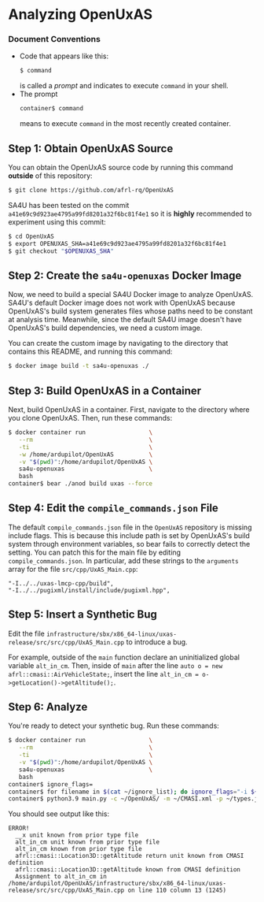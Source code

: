 # Analyzing OpenUxAS

### Document Conventions
- Code that appears like this:
  ```sh
  $ command
  ```
  is called a *prompt* and indicates to execute `command` in your shell.
- The prompt
  ```sh
  container$ command
  ```
  means to execute `command` in the most recently created container.

## Step 1: Obtain OpenUxAS Source
You can obtain the OpenUxAS source code by running this command **outside** of this repository:
```sh
$ git clone https://github.com/afrl-rq/OpenUxAS
```

SA4U has been tested on the commit `a41e69c9d923ae4795a99fd8201a32f6bc81f4e1` so it is **highly** recommended to experiment using this commit:
```sh
$ cd OpenUxAS
$ export OPENUXAS_SHA=a41e69c9d923ae4795a99fd8201a32f6bc81f4e1
$ git checkout "$OPENUXAS_SHA"
```

## Step 2: Create the `sa4u-openuxas` Docker Image
Now, we need to build a special SA4U Docker image to analyze OpenUxAS. SA4U's default Docker image does not work with OpenUxAS because OpenUxAS's build system generates files whose paths need to be constant at analysis time. Meanwhile, since the default SA4U image doesn't have OpenUxAS's build dependencies, we need a custom image.

You can create the custom image by navigating to the directory that contains this README, and running this command:
```sh
$ docker image build -t sa4u-openuxas ./
```

## Step 3: Build OpenUxAS in a Container
Next, build OpenUxAS in a container. First, navigate to the directory where you clone OpenUxAS. Then, run these commands:
```sh
$ docker container run                  \
   --rm                                 \
   -ti                                  \
   -w /home/ardupilot/OpenUxAS          \
   -v "$(pwd)":/home/ardupilot/OpenUxAS \
   sa4u-openuxas                        \
   bash
container$ bear ./anod build uxas --force
```

## Step 4: Edit the `compile_commands.json` File
The default `compile_commands.json` file in the `OpenUxAS` repository is missing include flags. This is because this include path is set by OpenUxAS's build system through environment variables, so bear fails to correctly detect the setting. You can patch this for the main file by editing `compile_commands.json`. In particular, add these strings to the `arguments` array for the file `src/cpp/UxAS_Main.cpp`:
```
"-I../../uxas-lmcp-cpp/build",
"-I../../pugixml/install/include/pugixml.hpp",
```

## Step 5: Insert a Synthetic Bug
Edit the file `infrastructure/sbx/x86_64-linux/uxas-release/src/src/cpp/UxAS_Main.cpp` to introduce a bug.

For example, outside of the `main` function declare an uninitialized global variable `alt_in_cm`. Then, inside of `main` after the line `auto o = new afrl::cmasi::AirVehicleState;`, insert the line `alt_in_cm = o->getLocation()->getAltitude();`.

## Step 6: Analyze
You're ready to detect your synthetic bug. Run these commands:
```sh
$ docker container run                  \
   --rm                                 \
   -ti                                  \
   -v "$(pwd)":/home/ardupilot/OpenUxAS \
   sa4u-openuxas                        \
   bash
container$ ignore_flags=
container$ for filename in $(cat ~/ignore_list); do ignore_flags="-i ${filename} ${ignore_flags}";	done
container$ python3.9 main.py -c ~/OpenUxAS/ -m ~/CMASI.xml -p ~/types.json $ignore_flags
```

You should see output like this:
```
ERROR!
  __x unit known from prior type file
  alt_in_cm unit known from prior type file
  alt_in_cm known from prior type file
  afrl::cmasi::Location3D::getAltitude return unit known from CMASI definition
  afrl::cmasi::Location3D::getAltitude known from CMASI definition
  Assignment to alt_in_cm in /home/ardupilot/OpenUxAS/infrastructure/sbx/x86_64-linux/uxas-release/src/src/cpp/UxAS_Main.cpp on line 110 column 13 (1245)
```
